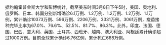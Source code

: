 据约翰霍普金斯大学和彭博统计，截至美东时间3月8日下午5时，美国、奥地利、俄罗斯、日本、韩国分别新增确诊6.1万例、1.2万例、1.2万例、1.2万例、1.1万例，累计确诊10373万例、596万例、2206万例、3331万例、3061万例，疫苗接种完毕比率为67.0%、76.6%、52.5%、81.7%、86.3%。此外，印度、法国、德国、巴西、意大利、英国、土耳其、西班牙、越南、澳大利亚、阿根廷累计确诊超过1000万例。目前全球累计确诊6.76亿例，累计死亡688万例。